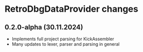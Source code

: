 # RetroDbgDataProvider changes

## 0.2.0-alpha (30.11.2024)

* Implements full project parsing for KickAssembler
* Many updates to lexer, parser and parsing in general